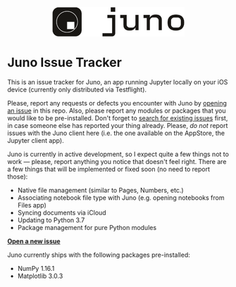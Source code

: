 <p align="center">
  <img src="juno_app_icon_logo.png" width="300"/>
</p>

# Juno Issue Tracker

This is an issue tracker for Juno, an app running Jupyter locally on your iOS device (currently only distributed via Testflight).

Please, report any requests or defects you encounter with Juno by [opening an issue](https://github.com/navoshta/Juno-Issue-Tracker/issues/new/choose) in this repo. Also, please report any modules or packages that you would like to be pre-installed. Don't forget to [search for existing issues](https://github.com/rationalmatter/Juno-Issue-Tracker/issues) first, in case someone else has reported your thing already. Please, _do not_ report issues with the Juno client here (i.e. the one available on the AppStore, the Jupyter client app).

Juno is currently in active development, so I expect quite a few things not to work — please, report anything you notice that doesn't feel right. There are a few things that will be implemented or fixed soon (no need to report those):

* Native file management (similar to Pages, Numbers, etc.)
* Associating notebook file type with Juno (e.g. opening notebooks from Files app)
* Syncing documents via iCloud
* Updating to Python 3.7
* Package management for pure Python modules

**[Open a new issue](https://github.com/navoshta/Juno-Issue-Tracker/issues/new/choose)**

Juno currently ships with the following packages pre-installed:
* NumPy 1.16.1
* Matplotlib 3.0.3
